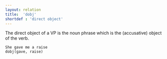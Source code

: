 ```yaml
---
layout: relation
title:  'dobj'
shortdef : 'direct object'
---
```


The direct object of a VP is the noun phrase which is the (accusative) object of the verb. 

~~~ sdparse
She gave me a raise
dobj(gave, raise)
~~~
<!-- Interlanguage links updated Út zář 29 20:31:59 CEST 2020 -->
